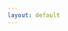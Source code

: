 ```yaml
---
layout: default
---
```

    
<link rel="stylesheet" href="tetris.css" type="text/css">  
<script src="tetris.js"></script>
<script>
    window.onload = function () {
        main();
    };
</script>

<div id="screen"></div>
<div id="log"></div>
<div id="data"></div>
